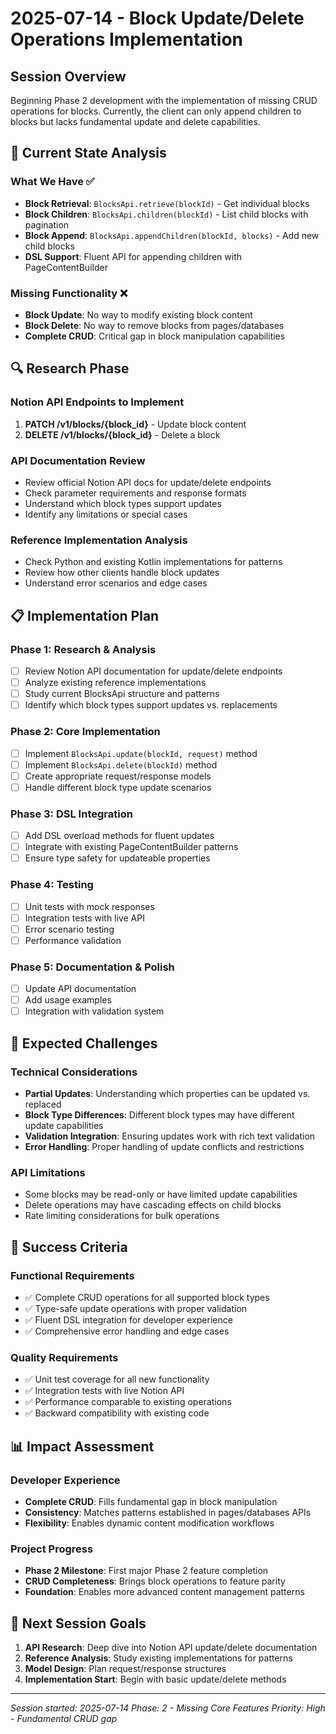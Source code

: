# 2025-07-14 - Block Update/Delete Operations Implementation

## Session Overview
Beginning Phase 2 development with the implementation of missing CRUD operations for blocks. Currently, the client can only append children to blocks but lacks fundamental update and delete capabilities.

## 🎯 Current State Analysis

### What We Have ✅
- **Block Retrieval**: `BlocksApi.retrieve(blockId)` - Get individual blocks
- **Block Children**: `BlocksApi.children(blockId)` - List child blocks with pagination
- **Block Append**: `BlocksApi.appendChildren(blockId, blocks)` - Add new child blocks
- **DSL Support**: Fluent API for appending children with PageContentBuilder

### Missing Functionality ❌
- **Block Update**: No way to modify existing block content
- **Block Delete**: No way to remove blocks from pages/databases
- **Complete CRUD**: Critical gap in block manipulation capabilities

## 🔍 Research Phase

### Notion API Endpoints to Implement
1. **PATCH /v1/blocks/{block_id}** - Update block content
2. **DELETE /v1/blocks/{block_id}** - Delete a block

### API Documentation Review
- Review official Notion API docs for update/delete endpoints
- Check parameter requirements and response formats
- Understand which block types support updates
- Identify any limitations or special cases

### Reference Implementation Analysis
- Check Python and existing Kotlin implementations for patterns
- Review how other clients handle block updates
- Understand error scenarios and edge cases

## 📋 Implementation Plan

### Phase 1: Research & Analysis
- [ ] Review Notion API documentation for update/delete endpoints
- [ ] Analyze existing reference implementations
- [ ] Study current BlocksApi structure and patterns
- [ ] Identify which block types support updates vs. replacements

### Phase 2: Core Implementation
- [ ] Implement `BlocksApi.update(blockId, request)` method
- [ ] Implement `BlocksApi.delete(blockId)` method
- [ ] Create appropriate request/response models
- [ ] Handle different block type update scenarios

### Phase 3: DSL Integration
- [ ] Add DSL overload methods for fluent updates
- [ ] Integrate with existing PageContentBuilder patterns
- [ ] Ensure type safety for updateable properties

### Phase 4: Testing
- [ ] Unit tests with mock responses
- [ ] Integration tests with live API
- [ ] Error scenario testing
- [ ] Performance validation

### Phase 5: Documentation & Polish
- [ ] Update API documentation
- [ ] Add usage examples
- [ ] Integration with validation system

## 🚧 Expected Challenges

### Technical Considerations
- **Partial Updates**: Understanding which properties can be updated vs. replaced
- **Block Type Differences**: Different block types may have different update capabilities
- **Validation Integration**: Ensuring updates work with rich text validation
- **Error Handling**: Proper handling of update conflicts and restrictions

### API Limitations
- Some blocks may be read-only or have limited update capabilities
- Delete operations may have cascading effects on child blocks
- Rate limiting considerations for bulk operations

## 🎯 Success Criteria

### Functional Requirements
- ✅ Complete CRUD operations for all supported block types
- ✅ Type-safe update operations with proper validation
- ✅ Fluent DSL integration for developer experience
- ✅ Comprehensive error handling and edge cases

### Quality Requirements
- ✅ Unit test coverage for all new functionality
- ✅ Integration tests with live Notion API
- ✅ Performance comparable to existing operations
- ✅ Backward compatibility with existing code

## 📊 Impact Assessment

### Developer Experience
- **Complete CRUD**: Fills fundamental gap in block manipulation
- **Consistency**: Matches patterns established in pages/databases APIs
- **Flexibility**: Enables dynamic content modification workflows

### Project Progress
- **Phase 2 Milestone**: First major Phase 2 feature completion
- **CRUD Completeness**: Brings block operations to feature parity
- **Foundation**: Enables more advanced content management patterns

## 🔄 Next Session Goals

1. **API Research**: Deep dive into Notion API update/delete documentation
2. **Reference Analysis**: Study existing implementations for patterns
3. **Model Design**: Plan request/response structures
4. **Implementation Start**: Begin with basic update/delete methods

---

*Session started: 2025-07-14*
*Phase: 2 - Missing Core Features*
*Priority: High - Fundamental CRUD gap*